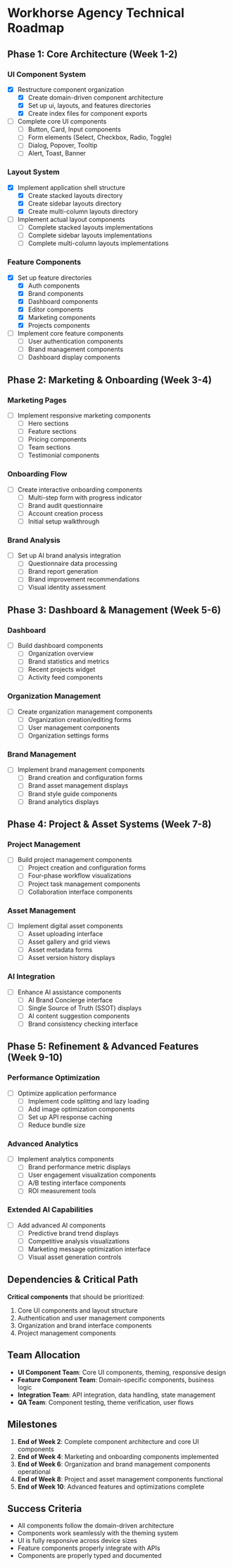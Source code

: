 # Workhorse Agency Technical Roadmap

## Phase 1: Core Architecture (Week 1-2)

### UI Component System

- [x] Restructure component organization
  - [x] Create domain-driven component architecture
  - [x] Set up ui, layouts, and features directories
  - [x] Create index files for component exports
- [ ] Complete core UI components
  - [ ] Button, Card, Input components
  - [ ] Form elements (Select, Checkbox, Radio, Toggle)
  - [ ] Dialog, Popover, Tooltip
  - [ ] Alert, Toast, Banner

### Layout System

- [x] Implement application shell structure
  - [x] Create stacked layouts directory
  - [x] Create sidebar layouts directory
  - [x] Create multi-column layouts directory
- [ ] Implement actual layout components
  - [ ] Complete stacked layouts implementations
  - [ ] Complete sidebar layouts implementations
  - [ ] Complete multi-column layouts implementations

### Feature Components

- [x] Set up feature directories
  - [x] Auth components
  - [x] Brand components
  - [x] Dashboard components
  - [x] Editor components
  - [x] Marketing components
  - [x] Projects components
- [ ] Implement core feature components
  - [ ] User authentication components
  - [ ] Brand management components
  - [ ] Dashboard display components

## Phase 2: Marketing & Onboarding (Week 3-4)

### Marketing Pages

- [ ] Implement responsive marketing components
  - [ ] Hero sections
  - [ ] Feature sections
  - [ ] Pricing components
  - [ ] Team sections
  - [ ] Testimonial components

### Onboarding Flow

- [ ] Create interactive onboarding components
  - [ ] Multi-step form with progress indicator
  - [ ] Brand audit questionnaire
  - [ ] Account creation process
  - [ ] Initial setup walkthrough

### Brand Analysis

- [ ] Set up AI brand analysis integration
  - [ ] Questionnaire data processing
  - [ ] Brand report generation
  - [ ] Brand improvement recommendations
  - [ ] Visual identity assessment

## Phase 3: Dashboard & Management (Week 5-6)

### Dashboard

- [ ] Build dashboard components
  - [ ] Organization overview
  - [ ] Brand statistics and metrics
  - [ ] Recent projects widget
  - [ ] Activity feed components

### Organization Management

- [ ] Create organization management components
  - [ ] Organization creation/editing forms
  - [ ] User management components
  - [ ] Organization settings forms

### Brand Management

- [ ] Implement brand management components
  - [ ] Brand creation and configuration forms
  - [ ] Brand asset management displays
  - [ ] Brand style guide components
  - [ ] Brand analytics displays

## Phase 4: Project & Asset Systems (Week 7-8)

### Project Management

- [ ] Build project management components
  - [ ] Project creation and configuration forms
  - [ ] Four-phase workflow visualizations
  - [ ] Project task management components
  - [ ] Collaboration interface components

### Asset Management

- [ ] Implement digital asset components
  - [ ] Asset uploading interface
  - [ ] Asset gallery and grid views
  - [ ] Asset metadata forms
  - [ ] Asset version history displays

### AI Integration

- [ ] Enhance AI assistance components
  - [ ] AI Brand Concierge interface
  - [ ] Single Source of Truth (SSOT) displays
  - [ ] AI content suggestion components
  - [ ] Brand consistency checking interface

## Phase 5: Refinement & Advanced Features (Week 9-10)

### Performance Optimization

- [ ] Optimize application performance
  - [ ] Implement code splitting and lazy loading
  - [ ] Add image optimization components
  - [ ] Set up API response caching
  - [ ] Reduce bundle size

### Advanced Analytics

- [ ] Implement analytics components
  - [ ] Brand performance metric displays
  - [ ] User engagement visualization components
  - [ ] A/B testing interface components
  - [ ] ROI measurement tools

### Extended AI Capabilities

- [ ] Add advanced AI components
  - [ ] Predictive brand trend displays
  - [ ] Competitive analysis visualizations
  - [ ] Marketing message optimization interface
  - [ ] Visual asset generation controls

## Dependencies & Critical Path

**Critical components** that should be prioritized:
1. Core UI components and layout structure
2. Authentication and user management components
3. Organization and brand interface components
4. Project management components

## Team Allocation

- **UI Component Team**: Core UI components, theming, responsive design
- **Feature Component Team**: Domain-specific components, business logic
- **Integration Team**: API integration, data handling, state management
- **QA Team**: Component testing, theme verification, user flows

## Milestones

1. **End of Week 2**: Complete component architecture and core UI components
2. **End of Week 4**: Marketing and onboarding components implemented
3. **End of Week 6**: Organization and brand management components operational
4. **End of Week 8**: Project and asset management components functional
5. **End of Week 10**: Advanced features and optimizations complete

## Success Criteria

- All components follow the domain-driven architecture
- Components work seamlessly with the theming system
- UI is fully responsive across device sizes
- Feature components properly integrate with APIs
- Components are properly typed and documented 